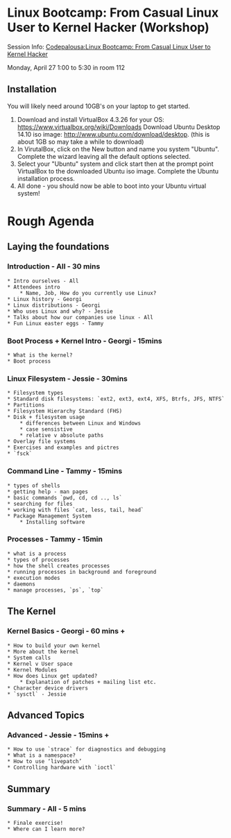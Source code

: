 # Linux Bootcamp: From Casual Linux User to Kernel Hacker (Workshop)

Session Info:
[Codepalousa:Linux Bootcamp: From Casual Linux User to Kernel Hacker](http://codepalousa.com/schedule/sessions/linux-bootcamp-from-casual-linux-user-to-kernel-hacker/)

Monday, April 27   1:00 to 5:30 in room 112

## Installation
You will likely need around 10GB's on your laptop to get started.

1. Download and install VirtualBox 4.3.26 for your OS: https://www.virtualbox.org/wiki/Downloads
Download Ubuntu Desktop 14.10 iso image: http://www.ubuntu.com/download/desktop. (this is about 1GB so may take a while to download)
1. In VirutalBox, click on the New button and name you system "Ubuntu". Complete the wizard leaving all the default options selected.
1. Select your "Ubuntu" system and click start then at the prompt point VirtualBox to the downloaded Ubuntu iso image.
Complete the Ubuntu installation process.
1. All done - you should now be able to boot into your Ubuntu virtual system!

# Rough Agenda
## Laying the foundations
### Introduction - All - 30 mins
	* Intro ourselves - All
	* Attendees intro
	    * Name, Job, How do you currently use Linux?
	* Linux history - Georgi
	* Linux distributions - Georgi
	* Who uses Linux and why? - Jessie
	* Talks about how our companies use linux - All
	* Fun Linux easter eggs - Tammy

### Boot Process + Kernel Intro - Georgi - 15mins
	* What is the kernel?
	* Boot process

### Linux Filesystem - Jessie - 30mins
	* Filesystem types
	* Standard disk filesystems: `ext2, ext3, ext4, XFS, Btrfs, JFS, NTFS`
	* Partitions
	* Filesystem Hierarchy Standard (FHS)
	* Disk + filesystem usage
		* differences between Linux and Windows
		* case sensistive
		* relative v absolute paths
	* Overlay file systems
	* Exercises and examples and pictres
	* `fsck`

### Command Line - Tammy - 15mins
	* types of shells
	* getting help - man pages
	* basic commands `pwd, cd, cd .., ls`
	* searching for files
	* working with files `cat, less, tail, head`
	* Package Management System
		* Installing software

### Processes - Tammy - 15min
	* what is a process
	* types of processes
	* how the shell creates processes 
	* running processes in background and foreground
	* execution modes
	* daemons
	* manage processes, `ps`, `top`

## The Kernel
### Kernel Basics - Georgi - 60 mins +
	* How to build your own kernel
	* More about the kernel
	* System calls
	* Kernel v User space
	* Kernel Modules
	* How does Linux get updated?
	    * Explanation of patches + mailing list etc.
	* Character device drivers
	* `sysctl` - Jessie

## Advanced Topics 
### Advanced - Jessie - 15mins +
	* How to use `strace` for diagnostics and debugging
	* What is a namespace?
	* How to use ‘livepatch’
	* Controlling hardware with `ioctl`

## Summary
### Summary - All - 5 mins
	* Finale exercise!
	* Where can I learn more? 
